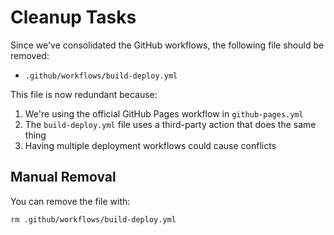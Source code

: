 # Cleanup Tasks

Since we've consolidated the GitHub workflows, the following file should be removed:

- `.github/workflows/build-deploy.yml`

This file is now redundant because:

1. We're using the official GitHub Pages workflow in `github-pages.yml`
2. The `build-deploy.yml` file uses a third-party action that does the same thing
3. Having multiple deployment workflows could cause conflicts

## Manual Removal

You can remove the file with:

```bash
rm .github/workflows/build-deploy.yml
``` 